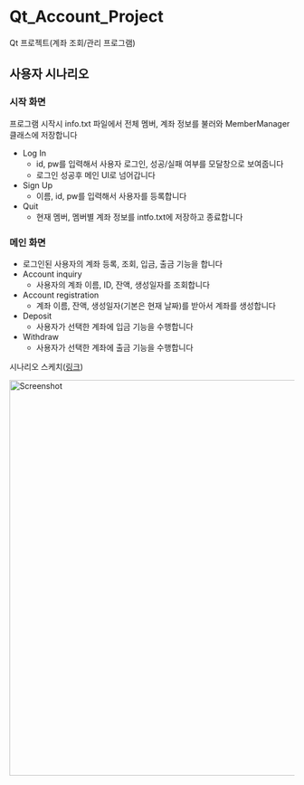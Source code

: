 # Qt_Account_Project

Qt 프로젝트(계좌 조회/관리 프로그램)

## 사용자 시나리오
### 시작 화면

프로그램 시작시 info.txt 파일에서 전체 멤버, 계좌 정보를 불러와 MemberManager 클래스에 저장합니다
- Log In
  - id, pw를 입력해서 사용자 로그인, 성공/실패 여부를 모달창으로 보여줍니다
  - 로그인 성공후 메인 UI로 넘어갑니다
- Sign Up
  - 이름, id, pw를 입력해서 사용자를 등록합니다
- Quit
  - 현재 멤버, 멤버별 계좌 정보를 intfo.txt에 저장하고 종료합니다
    
### 메인 화면
  - 로그인된 사용자의 계좌 등록, 조회, 입금, 출금 기능을 합니다
  - Account inquiry
    - 사용자의 계좌 이름, ID, 잔액, 생성일자를 조회합니다
  - Account registration
    - 계좌 이름, 잔액, 생성일자(기본은 현재 날짜)를 받아서 계좌를 생성합니다
  - Deposit
    - 사용자가 선택한 계좌에 입금 기능을 수행합니다
  - Withdraw
    - 사용자가 선택한 계좌에 출금 기능을 수행합니다     



시나리오 스케치([링크](https://excalidraw.com/#json=Ax2zqb9NSSpS30fk2x3sg,kYVwl4AR85WPQMQVGRoEkQ))
<p>
  <img src="https://github.com/user-attachments/assets/962b85bf-19fb-4725-8300-9f1ea880767b" alt="Screenshot" width="700" />
</p>
